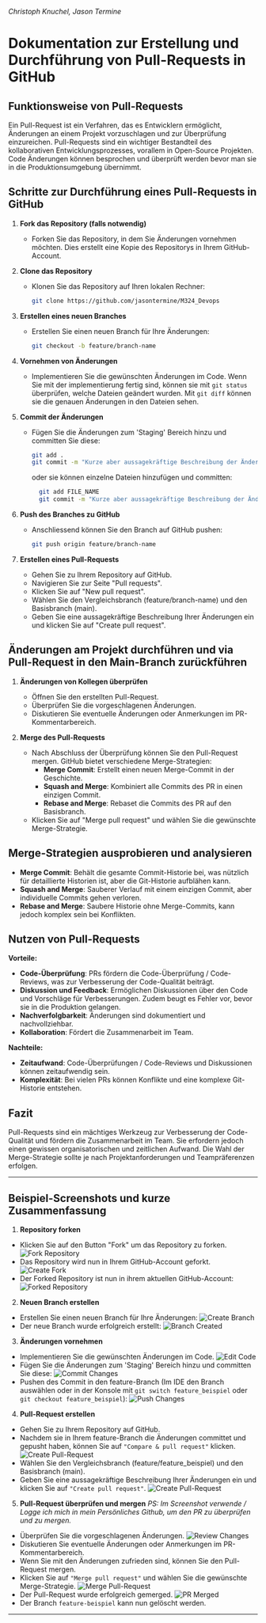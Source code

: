 _Christoph Knuchel, Jason Termine_
# Dokumentation zur Erstellung und Durchführung von Pull-Requests in GitHub

## Funktionsweise von Pull-Requests

Ein Pull-Request ist ein Verfahren, das es Entwicklern ermöglicht, Änderungen an einem Projekt vorzuschlagen und zur Überprüfung einzureichen. Pull-Requests sind ein wichtiger Bestandteil des kollaborativen Entwicklungsprozesses, vorallem in Open-Source Projekten. Code Änderungen können besprochen und überprüft werden bevor man sie in die Produktionsumgebung übernimmt.

## Schritte zur Durchführung eines Pull-Requests in GitHub

1. **Fork das Repository (falls notwendig)**
    - Forken Sie das Repository, in dem Sie Änderungen vornehmen möchten. Dies erstellt eine Kopie des Repositorys in Ihrem GitHub-Account.

2. **Clone das Repository**
    - Klonen Sie das Repository auf Ihren lokalen Rechner:
      ```bash
      git clone https://github.com/jasontermine/M324_Devops
      ```

3. **Erstellen eines neuen Branches**
    - Erstellen Sie einen neuen Branch für Ihre Änderungen:
      ```bash
      git checkout -b feature/branch-name
      ```

4. **Vornehmen von Änderungen**
    - Implementieren Sie die gewünschten Änderungen im Code. Wenn Sie mit der implementierung fertig sind, können sie mit `git status` überprüfen, welche Dateien geändert wurden. Mit `git diff` können sie die genauen Änderungen in den Dateien sehen.

5. **Commit der Änderungen**
    - Fügen Sie die Änderungen zum 'Staging' Bereich hinzu und committen Sie diese:
      ```bash
      git add .
      git commit -m "Kurze aber aussagekräftige Beschreibung der Änderungen"
      ```
      oder sie können einzelne Dateien hinzufügen und committen:
      ```bash
        git add FILE_NAME
        git commit -m "Kurze aber aussagekräftige Beschreibung der Änderungen"
      ```

6. **Push des Branches zu GitHub**
    - Anschliessend können Sie den Branch auf GitHub pushen:
      ```bash
      git push origin feature/branch-name
      ```

7. **Erstellen eines Pull-Requests**
    - Gehen Sie zu Ihrem Repository auf GitHub.
    - Navigieren Sie zur Seite "Pull requests".
    - Klicken Sie auf "New pull request".
    - Wählen Sie den Vergleichsbranch (feature/branch-name) und den Basisbranch (main).
    - Geben Sie eine aussagekräftige Beschreibung Ihrer Änderungen ein und klicken Sie auf "Create pull request".

## Änderungen am Projekt durchführen und via Pull-Request in den Main-Branch zurückführen

1. **Änderungen von Kollegen überprüfen**
    - Öffnen Sie den erstellten Pull-Request.
    - Überprüfen Sie die vorgeschlagenen Änderungen.
    - Diskutieren Sie eventuelle Änderungen oder Anmerkungen im PR-Kommentarbereich.

2. **Merge des Pull-Requests**
    - Nach Abschluss der Überprüfung können Sie den Pull-Request mergen. GitHub bietet verschiedene Merge-Strategien:
      - **Merge Commit**: Erstellt einen neuen Merge-Commit in der Geschichte.
      - **Squash and Merge**: Kombiniert alle Commits des PR in einen einzigen Commit.
      - **Rebase and Merge**: Rebaset die Commits des PR auf den Basisbranch.
    - Klicken Sie auf "Merge pull request" und wählen Sie die gewünschte Merge-Strategie.

## Merge-Strategien ausprobieren und analysieren

- **Merge Commit**: Behält die gesamte Commit-Historie bei, was nützlich für detaillierte Historien ist, aber die Git-Historie aufblähen kann.
- **Squash and Merge**: Sauberer Verlauf mit einem einzigen Commit, aber individuelle Commits gehen verloren.
- **Rebase and Merge**: Saubere Historie ohne Merge-Commits, kann jedoch komplex sein bei Konflikten.

## Nutzen von Pull-Requests

**Vorteile:**
- **Code-Überprüfung**: PRs fördern die Code-Überprüfung / Code-Reviews, was zur Verbesserung der Code-Qualität beiträgt.
- **Diskussion und Feedback**: Ermöglichen Diskussionen über den Code und Vorschläge für Verbesserungen. Zudem beugt es Fehler vor, bevor sie in die Produktion gelangen.
- **Nachverfolgbarkeit**: Änderungen sind dokumentiert und nachvollziehbar.
- **Kollaboration**: Fördert die Zusammenarbeit im Team.

**Nachteile:**
- **Zeitaufwand**: Code-Überprüfungen / Code-Reviews und Diskussionen können zeitaufwendig sein.
- **Komplexität**: Bei vielen PRs können Konflikte und eine komplexe Git-Historie entstehen.

## Fazit

Pull-Requests sind ein mächtiges Werkzeug zur Verbesserung der Code-Qualität und fördern die Zusammenarbeit im Team. Sie erfordern jedoch einen gewissen organisatorischen und zeitlichen Aufwand. Die Wahl der Merge-Strategie sollte je nach Projektanforderungen und Teampräferenzen erfolgen.

---

## Beispiel-Screenshots und kurze Zusammenfassung

1. **Repository forken**
- Klicken Sie auf den Button "Fork" um das Repository zu forken. 
![Fork Repository](./resources/fork.png)
- Das Repository wird nun in Ihrem GitHub-Account geforkt.
![Create Fork](./resources/create_fork.png)
- Der Forked Repository ist nun in ihrem aktuellen GitHub-Account:
![Forked Repository](./resources/fork_proof.png)
2. **Neuen Branch erstellen**
- Erstellen Sie einen neuen Branch für Ihre Änderungen:
![Create Branch](./resources/branch_example.png)
- Der neue Branch wurde erfolgreich erstellt:
![Branch Created](./resources/branch_proof.png)
3. **Änderungen vornehmen**
- Implementieren Sie die gewünschten Änderungen im Code.
![Edit Code](./resources/edit_code.png)
- Fügen Sie die Änderungen zum 'Staging' Bereich hinzu und committen Sie diese:
![Commit Changes](./resources/commit_example.png)
- Pushen des Commit in den feature-Branch (Im IDE den Branch auswählen oder in der Konsole mit `git switch feature_beispiel` oder `git checkout feature_beispiel`):
![Push Changes](./resources/push_example.png)
4. **Pull-Request erstellen**
- Gehen Sie zu Ihrem Repository auf GitHub.
- Nachdem sie in Ihrem feature-Branch die Änderungen committet und gepusht haben, können Sie auf `"Compare & pull request"` klicken.
![Create Pull-Request](./resources/pr_example.png)
- Wählen Sie den Vergleichsbranch (feature/feature_beispiel) und den Basisbranch (main).
- Geben Sie eine aussagekräftige Beschreibung Ihrer Änderungen ein und klicken Sie auf `"Create pull request"`.
![Create Pull-Request](./resources/pr_create.png)

5. **Pull-Request überprüfen und mergen**
_PS: Im Screenshot verwende / Logge ich mich in mein Persönliches Github, um den PR zu überprüfen und zu mergen._
- Überprüfen Sie die vorgeschlagenen Änderungen.
![Review Changes](./resources/review_changes.png)
- Diskutieren Sie eventuelle Änderungen oder Anmerkungen im PR-Kommentarbereich.
- Wenn Sie mit den Änderungen zufrieden sind, können Sie den Pull-Request mergen.
- Klicken Sie auf `"Merge pull request"` und wählen Sie die gewünschte Merge-Strategie.
![Merge Pull-Request](./resources/merge_pr.png)
- Der Pull-Request wurde erfolgreich gemerged.
![PR Merged](./resources/pr_merged.png)
- Der Branch `feature-beispiel` kann nun gelöscht werden.

---
